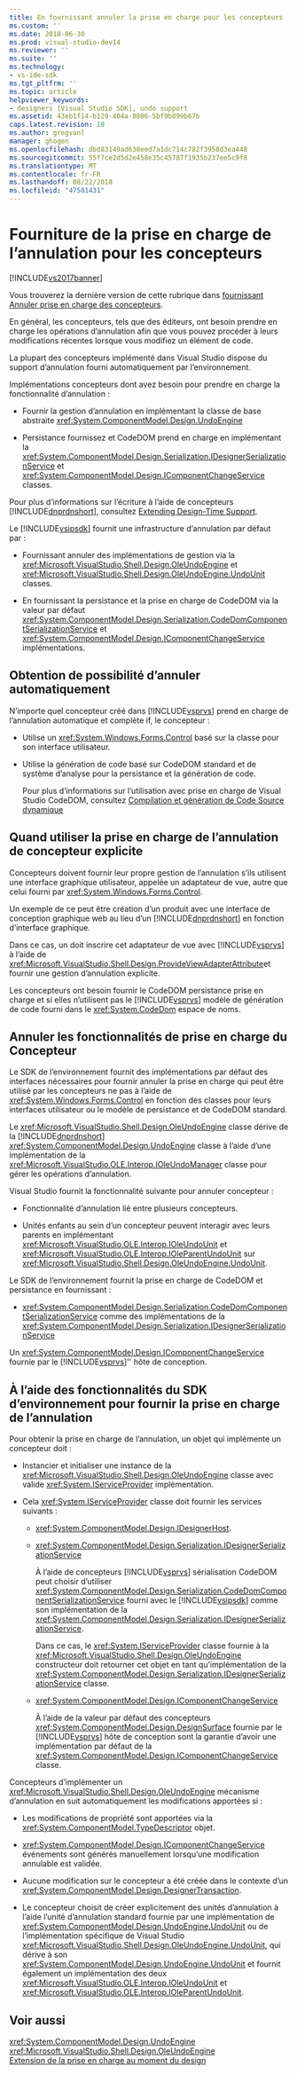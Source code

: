 ```yaml
---
title: En fournissant annuler la prise en charge pour les concepteurs | Microsoft Docs
ms.custom: ''
ms.date: 2018-06-30
ms.prod: visual-studio-dev14
ms.reviewer: ''
ms.suite: ''
ms.technology:
- vs-ide-sdk
ms.tgt_pltfrm: ''
ms.topic: article
helpviewer_keywords:
- designers [Visual Studio SDK], undo support
ms.assetid: 43eb1f14-b129-404a-8806-5bf9b099b67b
caps.latest.revision: 18
ms.author: gregvanl
manager: ghogen
ms.openlocfilehash: dbd83149ad638eed7a1dc714c782f3958d3ea448
ms.sourcegitcommit: 55f7ce2d5d2e458e35c45787f1935b237ee5c9f8
ms.translationtype: MT
ms.contentlocale: fr-FR
ms.lasthandoff: 08/22/2018
ms.locfileid: "47501431"
---
```

# <a name="supplying-undo-support-to-designers"></a>Fourniture de la prise en charge de l’annulation pour les concepteurs
[!INCLUDE[vs2017banner](../includes/vs2017banner.md)]

Vous trouverez la dernière version de cette rubrique dans [fournissant Annuler prise en charge des concepteurs](https://docs.microsoft.com/visualstudio/extensibility/supplying-undo-support-to-designers).  
  
En général, les concepteurs, tels que des éditeurs, ont besoin prendre en charge les opérations d’annulation afin que vous pouvez procéder à leurs modifications récentes lorsque vous modifiez un élément de code.  
  
 La plupart des concepteurs implémenté dans Visual Studio dispose du support d’annulation fourni automatiquement par l’environnement.  
  
 Implémentations concepteurs dont avez besoin pour prendre en charge la fonctionnalité d’annulation :  
  
-   Fournir la gestion d’annulation en implémentant la classe de base abstraite <xref:System.ComponentModel.Design.UndoEngine>  
  
-   Persistance fournissez et CodeDOM prend en charge en implémentant la <xref:System.ComponentModel.Design.Serialization.IDesignerSerializationService> et <xref:System.ComponentModel.Design.IComponentChangeService> classes.  
  
 Pour plus d’informations sur l’écriture à l’aide de concepteurs [!INCLUDE[dnprdnshort](../includes/dnprdnshort-md.md)], consultez [Extending Design-Time Support](http://msdn.microsoft.com/library/d6ac8a6a-42fd-4bc8-bf33-b212811297e2).  
  
 Le [!INCLUDE[vsipsdk](../includes/vsipsdk-md.md)] fournit une infrastructure d’annulation par défaut par :  
  
-   Fournissant annuler des implémentations de gestion via la <xref:Microsoft.VisualStudio.Shell.Design.OleUndoEngine> et <xref:Microsoft.VisualStudio.Shell.Design.OleUndoEngine.UndoUnit> classes.  
  
-   En fournissant la persistance et la prise en charge de CodeDOM via la valeur par défaut <xref:System.ComponentModel.Design.Serialization.CodeDomComponentSerializationService> et <xref:System.ComponentModel.Design.IComponentChangeService> implémentations.  
  
## <a name="obtaining-undo-support-automatically"></a>Obtention de possibilité d’annuler automatiquement  
 N’importe quel concepteur créé dans [!INCLUDE[vsprvs](../includes/vsprvs-md.md)] prend en charge de l’annulation automatique et complète if, le concepteur :  
  
-   Utilise un <xref:System.Windows.Forms.Control> basé sur la classe pour son interface utilisateur.  
  
-   Utilise la génération de code basé sur CodeDOM standard et de système d’analyse pour la persistance et la génération de code.  
  
     Pour plus d’informations sur l’utilisation avec prise en charge de Visual Studio CodeDOM, consultez [Compilation et génération de Code Source dynamique](http://msdn.microsoft.com/library/d077a3e8-bd81-4bdf-b6a3-323857ea30fb)  
  
## <a name="when-to-use-explicit-designer-undo-support"></a>Quand utiliser la prise en charge de l’annulation de concepteur explicite  
 Concepteurs doivent fournir leur propre gestion de l’annulation s’ils utilisent une interface graphique utilisateur, appelée un adaptateur de vue, autre que celui fourni par <xref:System.Windows.Forms.Control>.  
  
 Un exemple de ce peut être création d’un produit avec une interface de conception graphique web au lieu d’un [!INCLUDE[dnprdnshort](../includes/dnprdnshort-md.md)] en fonction d’interface graphique.  
  
 Dans ce cas, un doit inscrire cet adaptateur de vue avec [!INCLUDE[vsprvs](../includes/vsprvs-md.md)] à l’aide de <xref:Microsoft.VisualStudio.Shell.Design.ProvideViewAdapterAttribute>et fournir une gestion d’annulation explicite.  
  
 Les concepteurs ont besoin fournir le CodeDOM persistance prise en charge et si elles n’utilisent pas le [!INCLUDE[vsprvs](../includes/vsprvs-md.md)] modèle de génération de code fourni dans le <xref:System.CodeDom> espace de noms.  
  
## <a name="undo-support-features-of-the-designer"></a>Annuler les fonctionnalités de prise en charge du Concepteur  
 Le SDK de l’environnement fournit des implémentations par défaut des interfaces nécessaires pour fournir annuler la prise en charge qui peut être utilisé par les concepteurs ne pas à l’aide de <xref:System.Windows.Forms.Control> en fonction des classes pour leurs interfaces utilisateur ou le modèle de persistance et de CodeDOM standard.  
  
 Le <xref:Microsoft.VisualStudio.Shell.Design.OleUndoEngine> classe dérive de la [!INCLUDE[dnprdnshort](../includes/dnprdnshort-md.md)] <xref:System.ComponentModel.Design.UndoEngine> classe à l’aide d’une implémentation de la <xref:Microsoft.VisualStudio.OLE.Interop.IOleUndoManager> classe pour gérer les opérations d’annulation.  
  
 Visual Studio fournit la fonctionnalité suivante pour annuler concepteur :  
  
-   Fonctionnalité d’annulation lié entre plusieurs concepteurs.  
  
-   Unités enfants au sein d’un concepteur peuvent interagir avec leurs parents en implémentant <xref:Microsoft.VisualStudio.OLE.Interop.IOleUndoUnit> et <xref:Microsoft.VisualStudio.OLE.Interop.IOleParentUndoUnit> sur <xref:Microsoft.VisualStudio.Shell.Design.OleUndoEngine.UndoUnit>.  
  
 Le SDK de l’environnement fournit la prise en charge de CodeDOM et persistance en fournissant :  
  
-   <xref:System.ComponentModel.Design.Serialization.CodeDomComponentSerializationService> comme des implémentations de la <xref:System.ComponentModel.Design.Serialization.IDesignerSerializationService>  
  
 Un <xref:System.ComponentModel.Design.IComponentChangeService> fournie par le [!INCLUDE[vsprvs](../includes/vsprvs-md.md)]'' hôte de conception.  
  
## <a name="using-the-environment-sdk-features-to-supply-undo-support"></a>À l’aide des fonctionnalités du SDK d’environnement pour fournir la prise en charge de l’annulation  
 Pour obtenir la prise en charge de l’annulation, un objet qui implémente un concepteur doit :  
  
-   Instancier et initialiser une instance de la <xref:Microsoft.VisualStudio.Shell.Design.OleUndoEngine> classe avec valide <xref:System.IServiceProvider> implémentation.  
  
-   Cela <xref:System.IServiceProvider> classe doit fournir les services suivants :  
  
    -   <xref:System.ComponentModel.Design.IDesignerHost>.  
  
    -   <xref:System.ComponentModel.Design.Serialization.IDesignerSerializationService>  
  
         À l’aide de concepteurs [!INCLUDE[vsprvs](../includes/vsprvs-md.md)] sérialisation CodeDOM peut choisir d’utiliser <xref:System.ComponentModel.Design.Serialization.CodeDomComponentSerializationService> fourni avec le [!INCLUDE[vsipsdk](../includes/vsipsdk-md.md)] comme son implémentation de la <xref:System.ComponentModel.Design.Serialization.IDesignerSerializationService>.  
  
         Dans ce cas, le <xref:System.IServiceProvider> classe fournie à la <xref:Microsoft.VisualStudio.Shell.Design.OleUndoEngine> constructeur doit retourner cet objet en tant qu’implémentation de la <xref:System.ComponentModel.Design.Serialization.IDesignerSerializationService> classe.  
  
    -   <xref:System.ComponentModel.Design.IComponentChangeService>  
  
         À l’aide de la valeur par défaut des concepteurs <xref:System.ComponentModel.Design.DesignSurface> fournie par le [!INCLUDE[vsprvs](../includes/vsprvs-md.md)] hôte de conception sont la garantie d’avoir une implémentation par défaut de la <xref:System.ComponentModel.Design.IComponentChangeService> classe.  
  
 Concepteurs d’implémenter un <xref:Microsoft.VisualStudio.Shell.Design.OleUndoEngine> mécanisme d’annulation en suit automatiquement les modifications apportées si :  
  
-   Les modifications de propriété sont apportées via la <xref:System.ComponentModel.TypeDescriptor> objet.  
  
-   <xref:System.ComponentModel.Design.IComponentChangeService> événements sont générés manuellement lorsqu’une modification annulable est validée.  
  
-   Aucune modification sur le concepteur a été créée dans le contexte d’un <xref:System.ComponentModel.Design.DesignerTransaction>.  
  
-   Le concepteur choisit de créer explicitement des unités d’annulation à l’aide l’unité d’annulation standard fournie par une implémentation de <xref:System.ComponentModel.Design.UndoEngine.UndoUnit> ou de l’implémentation spécifique de Visual Studio <xref:Microsoft.VisualStudio.Shell.Design.OleUndoEngine.UndoUnit>, qui dérive à son <xref:System.ComponentModel.Design.UndoEngine.UndoUnit> et fournit également un implémentation des deux <xref:Microsoft.VisualStudio.OLE.Interop.IOleUndoUnit> et <xref:Microsoft.VisualStudio.OLE.Interop.IOleParentUndoUnit>.  
  
## <a name="see-also"></a>Voir aussi  
 <xref:System.ComponentModel.Design.UndoEngine>   
 <xref:Microsoft.VisualStudio.Shell.Design.OleUndoEngine>   
 [Extension de la prise en charge au moment du design](http://msdn.microsoft.com/library/d6ac8a6a-42fd-4bc8-bf33-b212811297e2)


